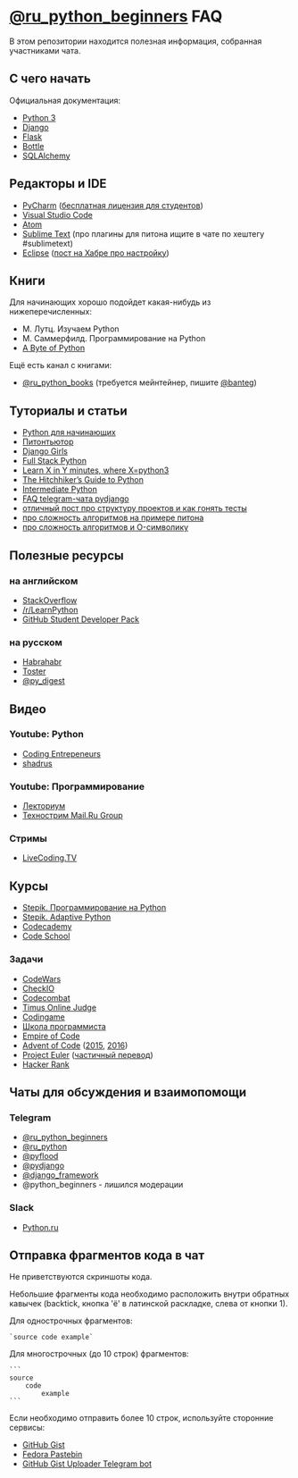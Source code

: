 # [@ru_python_beginners](https://t.me/ru_python_beginners) FAQ

В этом репозитории находится полезная информация, собранная участниками чата.

## С чего начать

Официальная документация:

 - [Python 3](https://docs.python.org/3/)
 - [Django](https://docs.djangoproject.com/)
 - [Flask](http://flask.pocoo.org/)
 - [Bottle](http://bottlepy.org/docs/stable/)
 - [SQLAlchemy](https://www.sqlalchemy.org/)

## Редакторы и IDE

 - [PyCharm](https://www.jetbrains.com/pycharm/) ([бесплатная лицензия для студентов](http://jetbrains.ru/students/classroom-licenses/free-classroom-licenses/))
 - [Visual Studio Code](https://code.visualstudio.com/docs/languages/python)
 - [Atom](https://atom.io/)
 - [Sublime Text](https://www.sublimetext.com/3) (про плагины для питона ищите в чате по хештегу #sublimetext)
 - [Eclipse](https://www.eclipse.org/downloads/) ([пост на Хабре про настройку](https://habrahabr.ru/post/167559/))

## Книги

Для начинающих хорошо подойдет какая-нибудь из нижеперечисленных:
 - М. Лутц. Изучаем Python
 - М. Саммерфилд. Программирование на Python
 - [A Byte of Python](https://python.swaroopch.com/)
 
Ещё есть канал с книгами:
 - [@ru_python_books](https://t.me/ru_python_books) (требуется мейнтейнер, пишите [@banteg](https://t.me/banteg))


## Туториалы и статьи

 - [Python для начинающих](http://python-rutour.rhcloud.com/)
 - [Питонтьютор](http://pythontutor.ru/)
 - [Django Girls](https://djangogirls.org/)
 - [Full Stack Python](https://www.fullstackpython.com/)
 - [Learn X in Y minutes, where X=python3](https://learnxinyminutes.com/docs/ru-ru/python3-ru/)
 - [The Hitchhiker’s Guide to Python](http://docs.python-guide.org/en/latest/)
 - [Intermediate Python](https://www.gitbook.com/book/lancelote/intermediate-python/details)
 - [FAQ telegram-чата pydjango](https://github.com/amureki/django_faq)
 - [отличный пост про структуру проектов и как гонять тесты](https://blog.ionelmc.ro/2014/05/25/python-packaging/)
 - [про сложность алгоритмов на примере питона](https://www.ics.uci.edu/~pattis/ICS-33/lectures/complexitypython.txt)
 - [про сложность алгоритмов и O-символику](https://learnxinyminutes.com/docs/ru-ru/asymptotic-notation-ru/)

## Полезные ресурсы
 
### на английском
 - [StackOverflow](https://stackoverflow.com/questions/tagged/python)
 - [/r/LearnPython](https://www.reddit.com/r/learnpython/)
 - [GitHub Student Developer Pack](https://education.github.com/pack)


### на русском
 - [Habrahabr](https://habrahabr.ru/hub/python/)
 - [Toster](https://toster.ru/tag/python/info)
 - [@py_digest](https://t.me/py_digest)

## Видео

### Youtube: Python

 - [Coding Entrepeneurs](https://www.youtube.com/user/CodingEntrepreneurs)
 - [shadrus](https://www.youtube.com/user/shadrus)

### Youtube: Программирование

 - [Лекториум](https://www.youtube.com/user/OpenLektorium)
 - [Технострим Mail.Ru Group](https://www.youtube.com/user/TPMGTU)

### Стримы

 - [LiveCoding.TV](https://www.livecoding.tv)

## Курсы

 - [Stepik. Программирование на Python](https://stepik.org/course/67)
 - [Stepik. Adaptive Python](https://stepik.org/course/568)
 - [Codecademy](https://www.codecademy.com/learn/python)
 - [Code School](https://www.codeschool.com/learn/python)


### Задачи

 - [CodeWars](https://www.codewars.com/)
 - [CheckIO](https://py.checkio.org/)
 - [Codecombat](https://codecombat.com/)
 - [Timus Online Judge](http://acm.timus.ru/?locale=ru)
 - [Codingame](https://www.codingame.com/start)
 - [Школа программиста](https://acmp.ru/)
 - [Empire of Code](https://empireofcode.com/)
 - [Advent of Code](http://adventofcode.com/) ([2015](http://adventofcode.com/2015), [2016](http://adventofcode.com))
 - [Project Euler](https://projecteuler.net) ([частичный перевод](http://euler.jakumo.org))
 - [Hacker Rank](https://hackerrank.com)

## Чаты для обсуждения и взаимопомощи

### Telegram

 - [@ru_python_beginners](https://t.me/ru_python_beginners)
 - [@ru_python](https://t.me/ru_python)
 - [@pyflood](https://t.me/pyflood)
 - [@pydjango](https://t.me/pydjango)
 - [@django_framework](https://t.me/django_framework)
 - @python_beginners - лишился модерации

### Slack

 - [Python.ru](https://python.stamplayapp.com/)

## Отправка фрагментов кода в чат

Не приветствуются скриншоты кода.

Небольшие фрагменты кода необходимо расположить внутри обратных кавычек (backtick, кнопка 'ё' в латинской раскладке, слева от кнопки 1).

Для однострочных фрагментов:

    `source code example`

Для многострочных (до 10 строк) фрагментов:

    ```
    source
        code
            example
    ```

Если необходимо отправить более 10 строк, используйте сторонние сервисы:

 - [GitHub Gist](https://gist.github.com/)
 - [Fedora Pastebin](https://paste.fedoraproject.org/)
 - [GitHub Gist Uploader Telegram bot](http://t.me/github_gist_bot/)
